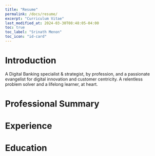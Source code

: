 ```yaml
---
title: "Resume"
permalink: /docs/resume/
excerpt: "Curriculum Vitae"
last_modified_at: 2024-03-30T08:48:05-04:00
toc: true
toc_label: "Srinath Menon"
toc_icon: "id-card"
---
```

# Introduction
A Digital Banking specialist & strategist, by profession, and a passionate evangelist for digital innovation and customer centricity.
A relentless problem solver and a lifelong learner, at heart.

# Professional Summary

# Experience

# Education
